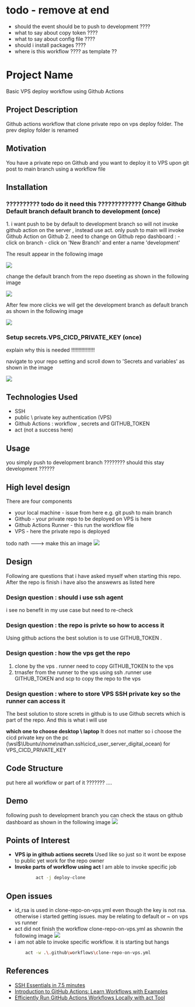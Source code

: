 <h1>todo - remove at end</h1>
<ul>
<li>should the event should be to push to development  ????</li>
<li>what to say about copy token ????</li>
<li>what to say about config file ????</li>
<li>should i install packages ????</li>
<li>where is this workflow ???? as template ?? </li>
</ul>


<h1>Project Name</h1>
Basic VPS deploy workflow using Github Actions

<h2>Project Description</h2>
Github actions workflow that clone private repo on vps deploy folder. The prev deploy folder is renamed  

<h2>Motivation</h2>
You have a private repo on Github and you want to deploy it to VPS upon git post to main branch using a workflow file

<h2>Installation</h2>

<h3>?????????? todo do it need this ????????????? Change Github Default branch default branch to development (once)</h3>
1. i want push to be by default to development branch so will not invoke github action on the server , instead use act. only push to main will invoke Github Action on Github
2. need to change on Github repo dashboard :
- click on branch
- click on 'New Branch' and enter a name 'development'
  
The result appear in the following image

<img src='./figs/created-development-branch-on-github-dashboard.png'/>

change the default branch from the repo dseeting as shown in the following image

<img src='./figs/change-default-branch.png'/>

After few more clicks we will get the development branch as default branch as shown in the following image

<img src='./figs/development-is-default-branch.png'>


<h3>Setup secrets.VPS_CICD_PRIVATE_KEY (once)</h3>
explain why this is needed !!!!!!!!!!!!!!!!

navigate to your repo setting and scroll down to 'Secrets and variables' as shown in the image

<img src='./figs/setting-secrets.png'>



<h2>Technologies Used</h2>
<ul>
<li>SSH</li>
 <li>public \ private key authentication (VPS)</li>
<li>Github Actions : workflow , secrets and GITHUB_TOKEN</li>
<li>act (not a success here)</li>
</ul>


<h2>Usage</h2>
you simply push to development branch ???????? should this stay development ??????


<h2>High level design</h2>
There are four components
<ul>
<li>your local machine - issue from here e.g. git push to main branch</li>
<li>Github - your private repo to be deployed on VPS is here</li>
<li>Github Actions Runner - this run the workflow file</li>
<li>VPS - here the private repo is deployed</li>

</ul>
todo nath ---> make this an image
<img src='./figs/high-level-schema.drawio'/>

<h2>Design</h2>

Following are questions that i have asked myself when starting this repo. After the repo is finish i have also the answewrs as listed here

<h3>Design question : should i use ssh agent</h3>
i see no benefit in my use case but need to re-check

<h3>Design question : the repo is privte so how to access it</h3>
Using github actions the best solution is to use GITHUB_TOKEN .

<h3>Design question : how the vps get the repo</h3>

<ol>
<li>clone by the vps . runner need to copy GITHUB_TOKEN to the vps</li>
<li>trnasfer from the runner to the vps using ssh .runner use GITHUB_TOKEN and scp to copy the repo to the vps</li>
</ol>



<h3>Design question : where to store VPS SSH private key so the runner can access it </h3>
The best solution to store screts in github is to use Github secrets which is part of the repo. And this is what i will use

<strong>which one to choose desktop \ laptop</strong>
It does not matter so i choose the cicd private key on the pc (\\wsl$\Ubuntu\home\nathan\.ssh\cicd_user_server_digital_ocean) for VPS_CICD_PRIVATE_KEY 

<h2>Code Structure</h2>
put here all workflow or part of it ???????
....

<h2>Demo</h2>
following push to development branch you can check the staus on github dashboard as shown in the following image

<img src='./figs/deploy-clone-success.png'/>

<h2>Points of Interest</h2>
<ul>
<li><strong>VPS ip in github actions secrets</strong>
Used like so just so it wont be expose to public yet work for the repo owner
</li>

<li><strong>Invoke parts of workflow using act</strong>
I am able to invoke specific job

```bash
        act -j deploy-clone
```

</li>
   
</ul>

<h2>Open issues</h2>
<ul>
<li>id_rsa is used in clone-repo-on-vps.yml even though the key is not rsa. otherwise i started getting issues. may be relating to default or ~ on vps vs runner</li>
 <li>act did not finish the workflow clone-repo-on-vps.yml as shownin the following image
 
 <img src='./figs/act-fails.png'/>

 </li>
 <li>i am not able to invoke specific workflow. it is starting but hangs

```bash
    act -w .\.github\workflows\clone-repo-on-vps.yml
```   
</li>
</ul>

<h2>References</h2>
<ul>
    <li><a href='https://www.youtube.com/watch?v=R48-UaZ4q1k'>SSH Essentials in 7.5 minutes </a></li>
    <li><a href='https://youtu.be/x239z6DdE0A?si=Di81DK0RrphVxkmZ'>Introduction to GitHub Actions: Learn Workflows with Examples</a></li>
    <li><a href='https://youtu.be/Mir-uLSQmwA?si=IYPgxQBjJOLtvGod'>Efficiently Run GitHub Actions Workflows Locally with act Tool </a></li>
    
</ul>
